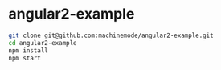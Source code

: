 # angular2-example

```bash
git clone git@github.com:machinemode/angular2-example.git
cd angular2-example
npm install
npm start
```
